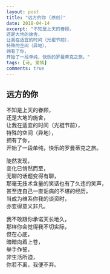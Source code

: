 ```yaml
---
layout: post
title: "远方的你 (原创)"
date: 2018-04-14
excerpt: "不知是上天的眷顾，  
还是大地的施舍，  
让我在适宜的时间（光棍节前），  
特殊的空间（异地），  
拥有了你，  
开始了一段单纯，快乐的罗曼蒂克之旅。"
tags: [诗, 爱情]
comments: true
---
```


## 远方的你

不知是上天的眷顾，  
还是大地的施舍，  
让我在适宜的时间（光棍节前），  
特殊的空间（异地），  
拥有了你，  
开始了一段单纯，快乐的罗曼蒂克之旅。  

陡然发现，  
变化已悄然而至，  
无聊的话题变得有聊，  
那毫无技术含量的笑话也有了久违的笑声，  
甚至连自己一直诟病的不堪的经历，  
当成为维系你我的谈资时，  
亦变得意义非凡。  
  
我不敢跟你承诺天长地久，  
那样你会觉得我不切实际，  
但在心底，  
暗暗向着上苍，  
举手作誓，  
非生活所迫，  
你若不离，我便不弃。
